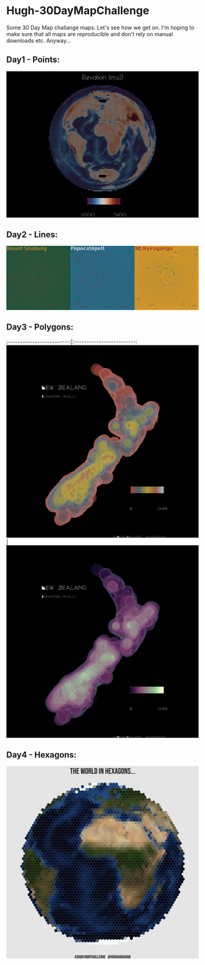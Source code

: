 # Hugh-30DayMapChallenge

Some 30 Day Map challange maps. Let's see how we get on. I'm hoping to make sure that all maps are reproducible and don't rely on manual downloads etc. Anyway...

## Day1 - Points:

![Global Elevation Points](/exports/PointsWorldElevation_vikO2.jpg)

## Day2 - Lines:

![Volcano Contours](/exports/VolcanoContoursCROP.png)

## Day3 - Polygons:


:-------------------------:|:-------------------------:
![NZ circles](/exports/NZ_bufferedElevationKAKA.jpg) |  ![NZ circles2](/exports/NZ_bufferedElevation.jpg)
 

## Day4 - Hexagons:

![World in Hex](/exports/HexWorldStill.jpg)
